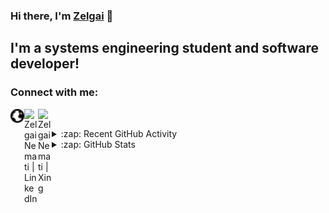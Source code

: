 ### Hi there, I'm [Zelgai][website] 👋

## I'm a systems engineering student and software developer!

### Connect with me:

[<img align="left" alt="codeSTACKr.com" width="22px" src="https://raw.githubusercontent.com/iconic/open-iconic/master/svg/globe.svg" />][website]

[<img align="left" alt="Zelgai Nemati | LinkedIn" width="22px" src="https://cdn.jsdelivr.net/npm/simple-icons@v3/icons/linkedin.svg" />][linkedin]

[<img align="left" alt="Zelgai Nemati | Xing" width="22px" src="https://cdn.jsdelivr.net/npm/simple-icons@v3/icons/xing.svg" />][xing]
<br />


<details>
  <summary>:zap: Recent GitHub Activity</summary>
  
<!--START_SECTION:activity-->
1. ❌ Closed PR [#14](https://github.com/codeSTACKr/codeSTACKr/pull/14) in [codeSTACKr/codeSTACKr](https://github.com/codeSTACKr/codeSTACKr)
2. 🗣 Commented on [#14](https://github.com/codeSTACKr/codeSTACKr/issues/14) in [codeSTACKr/codeSTACKr](https://github.com/codeSTACKr/codeSTACKr)
3. ❌ Closed PR [#7](https://github.com/codeSTACKr/codeSTACKr/pull/7) in [codeSTACKr/codeSTACKr](https://github.com/codeSTACKr/codeSTACKr)
4. 🎉 Merged PR [#6](https://github.com/codeSTACKr/codeSTACKr/pull/6) in [codeSTACKr/codeSTACKr](https://github.com/codeSTACKr/codeSTACKr)
5. 💪 Opened PR [#259](https://github.com/florinpop17/app-ideas/pull/259) in [florinpop17/app-ideas](https://github.com/florinpop17/app-ideas)
<!--END_SECTION:activity-->

</details>

<details>
  <summary>:zap: GitHub Stats</summary>

  <img align="left" alt="codeSTACKr's GitHub Stats" src="https://github-readme-stats.Zelgai123.vercel.app/api?username=Zelgai123&show_icons=true&hide_border=true" />

</details>

[website]: https://zelgainemati.com/

[linkedin]: https://www.linkedin.com/in/zelgai-nemati-1b543619a/
[xing]: https://www.xing.com/profile/Zelgai_Nemati/portfolio
